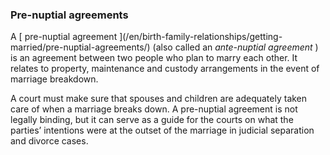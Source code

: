 ###  Pre-nuptial agreements

A [ pre-nuptial agreement ](/en/birth-family-relationships/getting-
married/pre-nuptial-agreements/) (also called an _ante-nuptial agreement_ ) is
an agreement between two people who plan to marry each other. It relates to
property, maintenance and custody arrangements in the event of marriage
breakdown.

A court must make sure that spouses and children are adequately taken care of
when a marriage breaks down. A pre-nuptial agreement is not legally binding,
but it can serve as a guide for the courts on what the parties’ intentions
were at the outset of the marriage in judicial separation and divorce cases.

